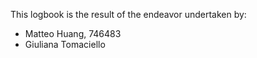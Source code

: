 This logbook is the result of the endeavor undertaken by:
- Matteo Huang, 746483
- Giuliana Tomaciello